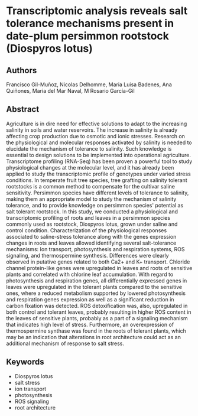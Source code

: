 # Transcriptomic analysis reveals salt tolerance mechanisms present in date-plum persimmon rootstock (Diospyros lotus)

## Authors
Francisco Gil-Muñoz, Nicolas Delhomme, Maria Luisa Badenes, Ana Quiñones, Maria del Mar Naval, M Rosario García-Gil

## Abstract
Agriculture is in dire need for effective solutions to adapt to the increasing salinity in soils and water reservoirs. The increase in salinity is already affecting crop production due to osmotic and ionic stresses. Research on the physiological and molecular responses activated by salinity is needed to elucidate the mechanism of tolerance to salinity. Such knowledge is essential to design solutions to be implemented into operational agriculture. Transcriptome profiling (RNA-Seq) has been proven a powerful tool to study physiological changes at the molecular level, and it has already been applied to study the transcriptomic profile of genotypes under varied stress conditions. In temperate fruit tree species, tree grafting on salinity tolerant rootstocks is a common method to compensate for the cultivar saline sensitivity. Persimmon species have different levels of tolerance to salinity, making them an appropriate model to study the mechanism of salinity tolerance, and to provide knowledge on persimmon species' potential as salt tolerant rootstock. In this study, we conducted a physiological and transcriptomic profiling of roots and leaves in a persimmon species commonly used as rootstock, Diospyros lotus, grown under saline and control condition. Characterization of the physiological responses associated to saline-stress tolerance along with the genes expression changes in roots and leaves allowed identifying several salt-tolerance mechanisms: Ion transport, photosynthesis and respiration systems, ROS signaling, and thermospermine synthesis. Differences were clearly observed in putative genes related to both Ca2+ and K+ transport. Chloride channel protein-like genes were upregulated in leaves and roots of sensitive plants and correlated with chlorine leaf accumulation. With regard to photosynthesis and respiration genes, all differentially expressed genes in leaves were upregulated in the tolerant plants compared to the sensitive ones, where a reduced metabolism supported by lowered photosynthesis and respiration genes expression as well as a significant reduction in carbon fixation was detected. ROS detoxification was, also, upregulated in both control and tolerant leaves, probably resulting in higher ROS content in the leaves of sensitive plants, probably as a part of a signaling mechanism that indicates high level of stress. Furthermore, an overexpression of thermospermine synthase was found in the roots of tolerant plants, which may be an indication that alterations in root architecture could act as an additional mechanism of response to salt stress.

## Keywords

* Diospyros lotus
* salt stress
* ion transport
* photosynthesis
* ROS signaling
* root architecture

